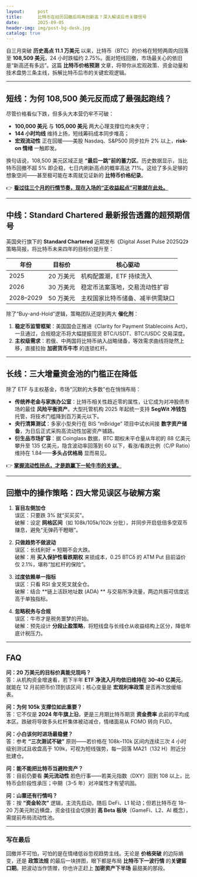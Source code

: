 ```yaml
---
layout:     post
title:      比特币在经历回撤后将再创新高？深入解读后市关键信号
date:       2025-09-05
header-img: img/post-bg-desk.jpg
catalog: true
---
```


自三月突破 **历史高点 11.1 万美元** 以来，比特币（BTC）的价格在短短两周内回落至 **108,509 美元**，24 小时跌幅约 2.75%。面对短线回撤，市场最关心的依旧是“新高还有多远”。这篇 **比特币价格预测** 文章，将带你从宏观政策、资金动量和技术盘势三条主线，拆解比特币后市的关键宏观逻辑。

---

## 短线：为何 108,500 美元反而成了最强起跑线？

尽管价格看似下跌，但多头大本营仍牢不可破：  
- **100,000 美元** 与 **105,000 美元** 两大心理支撑位均未失守；  
- **144 小时均线** 维持上扬，短线筹码成本同步堆高；  
- **宏观流动性** 正在回暖——美股 Nasdaq、S&P500 同步拉升 2% 以上，**risk-on 情绪** 一触即发。

换句话说，108,500 美元区域正是 **“最后一跳”前的蓄力区**。历史数据显示，当比特币回撤不超 5% 即企稳，七日内刷新高点的概率高达 71%。这给了多头足够的想象空间——甚至极可能在本周就见证新的 **比特币价格纪录**。

👉 [**看过往三个月的行情节奏，现在入场的“正收益起点”可能就在此处。**](https://okxdog.com/)

---

## 中线：Standard Chartered 最新报告透露的超预期信号

英国央行旗下的 **Standard Chartered** 近期发布《Digital Asset Pulse 2025Q2》策略简报，将比特币未来四年的目标价提升至：  

| 年份 | 目标价 | 核心驱动 |
|------|--------|----------|
| 2025 | 20 万美元 | 机构配置潮，ETF 持续流入 |
| 2026 | 30 万美元 | 稳定币法案落地，交易流动性扩容 |
| 2028–2029 | 50 万美元 | 主权国家比特币储备、减半供需缺口 |

除了“Buy-and-Hold”逻辑，策略团队还提到两大 **催化剂**：

1. **稳定币监管框架**：美国国会正推进《Clarity for Payment Stablecoins Act》，一旦通过，合规稳定币将大幅提振现货 BTC/USDT、BTC/USDC 交易深度。  
2. **主权级需求**：若俄、中两国将比特币纳入战略储备，等效需求曲线将陡然上移，直接拉抬 **加密货币牛市** 的连锁杠杆。

---

## 长线：三大增量资金池的门槛正在降低

除了 ETF 与主权基金，市场“沉默的大多数”也在悄悄布局：

- **传统养老金与家族办公室**：比特币相关性趋近零的属性，让它成为对冲股债市场的最佳 **风险平衡资产**。大型托管机构 2025 年起统一支持 **SegWit 冷钱包** 托管，将技术门槛降到百万美元以下。  
- **央行清算测试**：多家小型央行在 BIS “mBridge” 项目中试水间接 **数字资产储备**，为日后正式采购高流动性加密资产铺路。  
- **衍生品市场扩容**：据 Coinglass 数据，BTC 期权未平仓量从年初的 88 亿美元攀升至 135 亿美元，隐含波动率回落到 60 以下，看涨/看跌比例（C/P Ratio）维持在 1.84——**多头占优格局** 显而易见。

👉 [**掌握流动性拐点，才是跑赢下一轮牛市的关键。**](https://okxdog.com/)

---

## 回撤中的操作策略：四大常见误区与破解方案

1. **盲目左侧加仓**  
   误区：只要跌 3% 就“买买买”。  
   破解：设定 **网格区间**（如 108k/105k/102k 分批），并同步开启低倍多空双币赚息，避免“无弹药干瞪眼”。

2. **只做趋势不做波动**  
   误区：长线利好 = 短期不会大跌。  
   破解：用 **买入保护性看跌期权** 来锁成本，0.25 BTCδ 的 ATM Put 目前溢价仅 2.1%，堪称“加杠杆的保险”。

3. **过度依赖单一指标**  
   误区：只看 RSI 金叉死叉就全仓。  
   破解：结合 **链上活跃地址数 (ADA) ** 与交易所净流量，两边共振可信度远高于单独指标。

4. **忽略税务与合规**  
   误区：牛市才是税务噩梦的开始。  
   破解：预先设计 **分段止盈策略**，将短线盘与长线仓从收益结构上区分，降低年底计税压力。

---

## FAQ

**问：20 万美元的目标价真能兑现吗？**  
答：从机构资金增速看，若下半年 **ETF 净流入月均依旧维持在 30–40 亿美元**，就能在 12 月前把币价顶到该区间；核心变量是 **宏观利率政策** 是否再次放缓缩表。

**问：为何 105k 支撑位如此重要？**  
答：它不仅是 **2024 年牛旗上沿**，更是三月期比特币期货 **资金费率** 此前的平均成本区。跌破将导致多头杠杆集体被动减仓，情绪面易从 FOMO 转向 FUD。

**问：小白该何时进场最稳健？**  
答：参考 **“三次测试不破”** 原则——若价格在 108k–110k 区间内连续三次 4 小时级别测试且收盘高于 109k，可视为短线强势，每一回落 MA21（132 H）附近分批建仓。

**问：能不能把比特币当避险资产？**  
答：目前仍要看 **美元流动性** 脸色行事——若美元指数（DXY）回到 108 以上，比特币会阶段性承压；中期（3–5 年）对冲属性才有望巩固。

**问：山寨还有行情吗？**  
答：按 **“资金轮次”** 逻辑，主流先启动，随后 DeFi、L1 轮动；但若比特币在 18–20 万美元附近横盘，资金往往会切换到 **高 Beta 板块**（GameFi、L2、AI 概念），需提前布局流动性池。

---

### 写在最后

回撤并不可怕，可怕的是在情绪低谷忽视趋势主线。无论是 **价格突破** 的边际熵变，还是 **政策法规** 的最后一块拼图，眼下都是布局 **比特币下一波行情** 的**关键窗口期**。把波动当作馈赠，你也许正赶上 **加密资产下半场** 最甜美的那段。